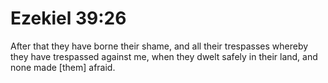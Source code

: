 # Ezekiel 39:26

After that they have borne their shame, and all their trespasses whereby they have trespassed against me, when they dwelt safely in their land, and none made [them] afraid.